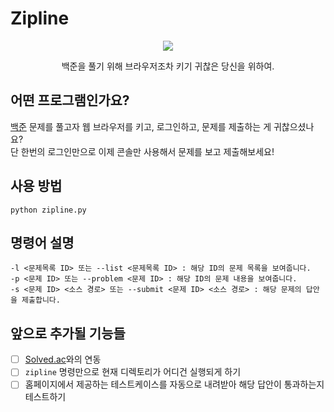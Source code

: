 # Zipline

<p align="center">
<img src="https://user-images.githubusercontent.com/5158870/196593136-9c4c9cc8-87ff-40a0-b2c3-17a9f22f7dd4.png">
</p>
<p align="center">
백준을 풀기 위해 브라우저조차 키기 귀찮은 당신을 위하여.
</p>

## 어떤 프로그램인가요?

[백준](https://acmicpc.net) 문제를 풀고자 웹 브라우저를 키고, 로그인하고, 문제를 제출하는 게 귀찮으셨나요? \
단 한번의 로그인만으로 이제 콘솔만 사용해서 문제를 보고 제출해보세요!

## 사용 방법

```
python zipline.py
```

## 명령어 설명

```
-l <문제목록 ID> 또는 --list <문제목록 ID> : 해당 ID의 문제 목록을 보여줍니다.
-p <문제 ID> 또는 --problem <문제 ID> : 해당 ID의 문제 내용을 보여줍니다.
-s <문제 ID> <소스 경로> 또는 --submit <문제 ID> <소스 경로> : 해당 문제의 답안을 제출합니다.
```

## 앞으로 추가될 기능들

- [ ] [Solved.ac](https://solved.ac)와의 연동
- [ ] `zipline` 명령만으로 현재 디렉토리가 어디건 실행되게 하기
- [ ] 홈페이지에서 제공하는 테스트케이스를 자동으로 내려받아 해당 답안이 통과하는지 테스트하기
